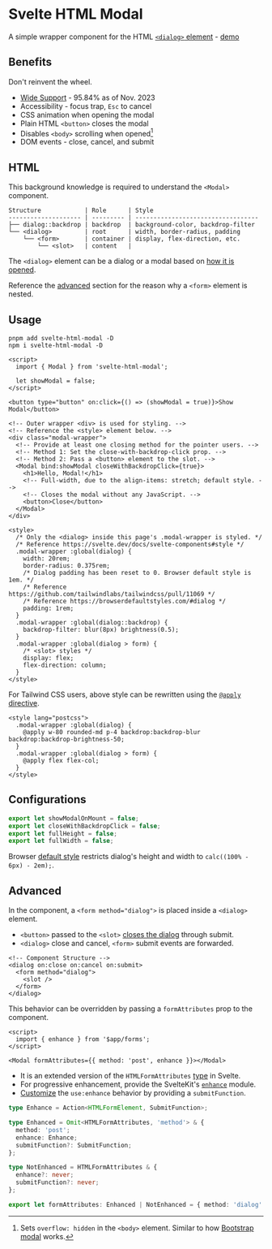 # Svelte HTML Modal

A simple wrapper component for the HTML [`<dialog>` element] - [demo]

[`<dialog>` element]: https://developer.mozilla.org/en-US/docs/Web/API/HTMLDialogElement
[demo]: https://svelte.dev/repl/7ffaea50f0c0466ea2b4be8e0aee20dd?version=4.2.3

## Benefits

Don't reinvent the wheel.

- [Wide Support](https://caniuse.com/dialog) - 95.84% as of Nov. 2023
- Accessibility - focus trap, `Esc` to cancel
- CSS animation when opening the modal
- Plain HTML `<button>` closes the modal
- Disables `<body>` scrolling when opened[^overflow]
- DOM events - close, cancel, and submit

[^overflow]: Sets `overflow: hidden` in the `<body>` element. Similar to how [Bootstrap modal] works.

[Bootstrap modal]: https://getbootstrap.com/docs/5.3/components/modal/#how-it-works

## HTML

This background knowledge is required to understand the `<Modal>` component.

```
Structure            | Role      | Style
-------------------- | --------- | ----------------------------------
├── dialog::backdrop | backdrop  | background-color, backdrop-filter
└── <dialog>         | root      | width, border-radius, padding
    └── <form>       | container | display, flex-direction, etc.
        └── <slot>   | content   |
```

The `<dialog>` element can be a dialog or a modal based on [how it is opened].

[how it is opened]: https://developer.mozilla.org/en-US/docs/Web/API/HTMLDialogElement/showModal

Reference the [advanced](#advanced) section for the reason why a `<form>` element is nested.

## Usage

```
pnpm add svelte-html-modal -D
npm i svelte-html-modal -D
```

```svelte
<script>
  import { Modal } from 'svelte-html-modal';

  let showModal = false;
</script>

<button type="button" on:click={() => (showModal = true)}>Show Modal</button>

<!-- Outer wrapper <div> is used for styling. -->
<!-- Reference the <style> element below. -->
<div class="modal-wrapper">
  <!-- Provide at least one closing method for the pointer users. -->
  <!-- Method 1: Set the close-with-backdrop-click prop. -->
  <!-- Method 2: Pass a <button> element to the slot. -->
  <Modal bind:showModal closeWithBackdropClick={true}>
    <h1>Hello, Modal!</h1>
    <!-- Full-width, due to the align-items: stretch; default style. -->
    <!-- Closes the modal without any JavaScript. -->
    <button>Close</button>
  </Modal>
</div>

<style>
  /* Only the <dialog> inside this page's .modal-wrapper is styled. */
  /* Reference https://svelte.dev/docs/svelte-components#style */
  .modal-wrapper :global(dialog) {
    width: 20rem;
    border-radius: 0.375rem;
    /* Dialog padding has been reset to 0. Browser default style is 1em. */
    /* Reference https://github.com/tailwindlabs/tailwindcss/pull/11069 */
    /* Reference https://browserdefaultstyles.com/#dialog */
    padding: 1rem;
  }
  .modal-wrapper :global(dialog::backdrop) {
    backdrop-filter: blur(8px) brightness(0.5);
  }
  .modal-wrapper :global(dialog > form) {
    /* <slot> styles */
    display: flex;
    flex-direction: column;
  }
</style>
```

For Tailwind CSS users, above style can be rewritten using the [`@apply` directive].

[`@apply` directive]: https://tailwindcss.com/docs/reusing-styles#extracting-classes-with-apply

```svelte
<style lang="postcss">
  .modal-wrapper :global(dialog) {
    @apply w-80 rounded-md p-4 backdrop:backdrop-blur backdrop:backdrop-brightness-50;
  }
  .modal-wrapper :global(dialog > form) {
    @apply flex flex-col;
  }
</style>
```

## Configurations

```ts
export let showModalOnMount = false;
export let closeWithBackdropClick = false;
export let fullHeight = false;
export let fullWidth = false;
```

Browser [default style] restricts dialog's height and width to `calc((100% - 6px) - 2em);`.

[default style]: /docs/user-agent

## Advanced

In the component, a `<form method="dialog">` is placed inside a `<dialog>` element.

- `<button>` passed to the `<slot>` [closes the dialog] through submit.
- `<dialog>` close and cancel, `<form>` submit events are forwarded.

[closes the dialog]: https://developer.mozilla.org/en-US/docs/Web/HTML/Element/form#method

```svelte
<!-- Component Structure -->
<dialog on:close on:cancel on:submit>
  <form method="dialog">
    <slot />
  </form>
</dialog>
```

This behavior can be overridden by passing a `formAttributes` prop to the component.

```svelte
<script>
  import { enhance } from '$app/forms';
</script>

<Modal formAttributes={{ method: 'post', enhance }}></Modal>
```

- It is an extended version of the `HTMLFormAttributes` [type] in Svelte.
- For progressive enhancement, provide the SvelteKit's [`enhance`] module.
- [Customize] the `use:enhance` behavior by providing a `submitFunction`.

[type]: https://github.com/sveltejs/svelte/blob/main/packages/svelte/elements.d.ts
[`enhance`]: https://kit.svelte.dev/docs/modules#$app-forms-enhance
[customize]: https://kit.svelte.dev/docs/form-actions#progressive-enhancement-customising-use-enhance

```ts
type Enhance = Action<HTMLFormElement, SubmitFunction>;

type Enhanced = Omit<HTMLFormAttributes, 'method'> & {
  method: 'post';
  enhance: Enhance;
  submitFunction?: SubmitFunction;
};

type NotEnhanced = HTMLFormAttributes & {
  enhance?: never;
  submitFunction?: never;
};

export let formAttributes: Enhanced | NotEnhanced = { method: 'dialog' };
```
